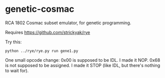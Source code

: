 genetic-cosmac
==============

RCA 1802 Cosmac subset emulator, for genetic programming.

Requires https://github.com/strickyak/rye

Try this:

    python ../rye/rye.py run gene1.py

One small opcode change:
  0x00 is supposed to be IDL.  I made it NOP.
  0x68 is not supposed to be assigned.  I made it STOP (like IDL, but there's nothing to wait for).
